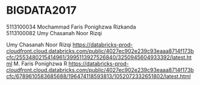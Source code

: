 # BIGDATA2017
5113100034 Mochammad Faris Ponighzwa Rizkanda <br>
5113100082 Umy Chasanah Noor Rizqi


Umy Chasanah Noor Rizqi https://databricks-prod-cloudfront.cloud.databricks.com/public/4027ec902e239c93eaaa8714f173bcfc/2553480215414961/3995113927526840/3250945604933392/latest.html
M. Faris Ponighzwa R https://databricks-prod-cloudfront.cloud.databricks.com/public/4027ec902e239c93eaaa8714f173bcfc/6789610583685688/196474118593813/1052072332651802/latest.html
